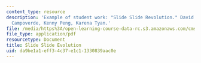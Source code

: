 ```yaml
---
content_type: resource
description: 'Example of student work: "Slide Slide Revolution." David Butler, Joshua
  Campoverde, Kenny Peng, Karena Tyan.'
file: /media/https%3A/open-learning-course-data-rc.s3.amazonaws.com/cms-608-game-design-spring-2008/da9be1a1eff34c37e1c11330839aac0e_bcpt4.pdf
file_type: application/pdf
resourcetype: Document
title: Slide Slide Evolution
uid: da9be1a1-eff3-4c37-e1c1-1330839aac0e
---
```

